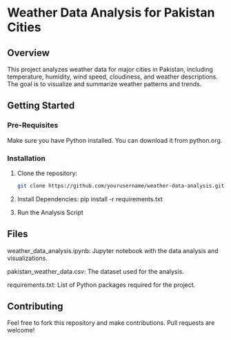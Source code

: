 # Weather Data Analysis for Pakistan Cities

## Overview
This project analyzes weather data for major cities in Pakistan, including temperature, humidity, wind speed, cloudiness, and weather descriptions. The goal is to visualize and summarize weather patterns and trends.

## Getting Started

### Pre-Requisites
Make sure you have Python installed. You can download it from python.org.

### Installation

1. Clone the repository: 
   ```bash
   git clone https://github.com/yourusername/weather-data-analysis.git

2. Install Dependencies:
   pip install -r requirements.txt

3. Run the Analysis Script 

## Files

weather_data_analysis.ipynb: Jupyter notebook with the data analysis and visualizations.

pakistan_weather_data.csv: The dataset used for the analysis.

requirements.txt: List of Python packages required for the project.


## Contributing
Feel free to fork this repository and make contributions. Pull requests are welcome!
